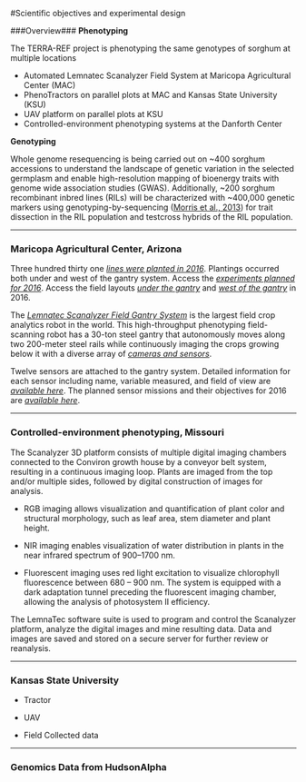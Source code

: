  #Scientific objectives and experimental design

###Overview###
**Phenotyping**

The TERRA-REF project is phenotyping the same genotypes of sorghum at multiple locations
 - Automated Lemnatec Scanalyzer Field System at Maricopa Agricultural Center (MAC)
 - PhenoTractors on parallel plots at MAC and Kansas State University (KSU)
 - UAV platform on parallel plots at KSU
 - Controlled-environment phenotyping systems at the Danforth Center

**Genotyping**

Whole genome resequencing is being carried out on ~400 sorghum accessions to understand the landscape of genetic variation in the selected germplasm and enable high-resolution mapping of bioenergy traits with genome wide association studies (GWAS). Additionally, ~200 sorghum recombinant inbred lines (RILs) will be characterized with ~400,000 genetic markers using genotyping-by-sequencing ([Morris et al., 2013](http://www.g3journal.org/content/early/2013/09/13/g3.113.008417)) for trait dissection in the RIL population and testcross hybrids of the RIL population.
 
 -----------------------------------------------
 ### Maricopa Agricultural Center, Arizona

Three hundred thirty one [*lines were planted in 2016*](https://docs.google.com/spreadsheets/d/1Nfabx_n1rNlO6NW3olD8MAibJ3KHnOMmMwOYYw4wwGc/pubhtml?gid=239932660&single=true&widget=true&headers=false). Plantings occurred both under and west of the gantry system. Access the [*experiments planned for 2016*](https://docs.google.com/spreadsheets/d/1Nfabx_n1rNlO6NW3olD8MAibJ3KHnOMmMwOYYw4wwGc/pubhtml?gid=890543376&single=true&widget=true&headers=false). Access the field layouts [*under the gantry*](https://docs.google.com/spreadsheets/d/1Nfabx_n1rNlO6NW3olD8MAibJ3KHnOMmMwOYYw4wwGc/pubhtml?gid=1231399646&single=true&widget=true&headers=false) and [*west of the gantry*](https://docs.google.com/spreadsheets/d/1Nfabx_n1rNlO6NW3olD8MAibJ3KHnOMmMwOYYw4wwGc/pubhtml?gid=728631369&single=true&widget=true&headers=false) in 2016.

The [*Lemnatec Scanalyzer Field Gantry System*](http://www.lemnatec.com/products/hardware-solutions/scanalyzer-field/) is the largest field crop analytics robot in the world. This high-throughput phenotyping field-scanning robot has a 30-ton steel gantry that autonomously moves along two 200-meter steel rails while continuously imaging the crops growing below it with a diverse array of [*cameras and sensors*](http://terraref.org/articles/lemnatec-scanalyzer-field-sensors/).

Twelve sensors are attached to the gantry system. Detailed information for each sensor including name, variable measured, and field of view are [*available here*](https://docs.google.com/spreadsheets/d/1Nfabx_n1rNlO6NW3olD8MAibJ3KHnOMmMwOYYw4wwGc/pubhtml?gid=1886254108&single=true&widget=true&headers=false). The planned sensor missions and their objectives for 2016 are [*available here*](https://docs.google.com/spreadsheets/d/1Nfabx_n1rNlO6NW3olD8MAibJ3KHnOMmMwOYYw4wwGc/pubhtml?gid=2092320800&single=true&widget=true&headers=false).

-------------------
### Controlled-environment phenotyping, Missouri

The Scanalyzer 3D platform consists of multiple digital imaging chambers connected to the Conviron growth house by a conveyor belt system, resulting in a continuous imaging loop. Plants are imaged from the top and/or multiple sides, followed by digital construction of images for analysis.

- RGB imaging allows visualization and quantification of plant color and structural morphology, such as leaf area, stem diameter and plant height.

- NIR imaging enables visualization of water distribution in plants in the near infrared spectrum of 900–1700 nm.

- Fluorescent imaging uses red light excitation to visualize chlorophyll fluorescence between 680 – 900 nm. The system is equipped with a dark adaptation tunnel preceding the fluorescent imaging chamber, allowing the analysis of photosystem II efficiency.

The LemnaTec software suite is used to program and control the Scanalyzer platform, analyze the digital images and mine resulting data. Data and images are saved and stored on a secure server for further review or reanalysis.


-------------------

### Kansas State University

- Tractor

- UAV

- Field Collected data

-------------------
### Genomics Data from HudsonAlpha
